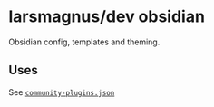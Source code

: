 # larsmagnus/dev obsidian

Obsidian config, templates and theming.

## Uses

See [`community-plugins.json`](./community-plugins.json)
